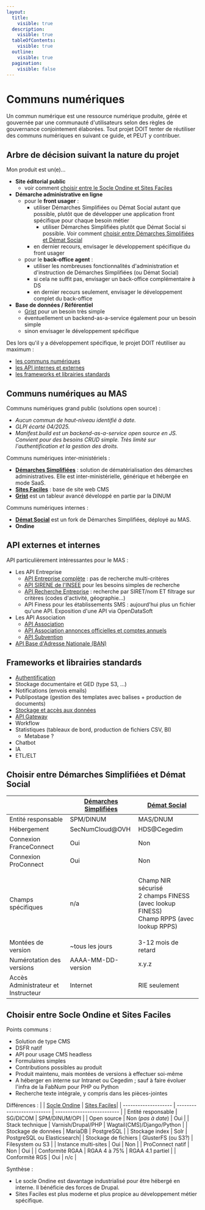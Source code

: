 ```yaml
---
layout:
  title:
    visible: true
  description:
    visible: true
  tableOfContents:
    visible: true
  outline:
    visible: true
  pagination:
    visible: false
---
```


# Communs numériques

Un commun numérique est une ressource numérique produite, gérée et gouvernée par une communauté d'utilisateurs selon des règles de gouvernance conjointement élaborées. Tout projet DOIT tenter de réutiliser des communs numériques en suivant ce guide, et PEUT y contribuer.

## Arbre de décision suivant la nature du projet
Mon produit est un(e)...
* **Site éditorial public**
  * voir comment [choisir entre le Socle Ondine et Sites Faciles](#choisir-entre-socle-ondine-et-sites-faciles)
* **Démarche administrative en ligne**
  * pour le **front usager** :
    * utiliser Démarches Simplifiées ou Démat Social autant que possible, plutôt que de développer une application front spécifique pour chaque besoin métier
      * utiliser Démarches Simplifiées plutôt que Démat Social si possible. Voir comment [choisir entre Démarches Simplifiées et Démat Social](communs-numeriques.md#choisir-entre-démarches-simplifiées-et-démat-social)
    * en dernier recours, envisager le développement spécifique du front usager
  * pour le **back-office agent** :
    * utiliser les nombreuses fonctionnalités d'administration et d'instruction de Démarches Simplifiées (ou Démat Social)
    * si cela ne suffit pas, envisager un back-office complémentaire à DS
    * en dernier recours seulement, envisager le développement complet du back-office
* **Base de données / Référentiel**
  * [Grist](https://grist.numerique.gouv.fr/) pour un besoin très simple
  * éventuellement un backend-as-a-service également pour un besoin simple
  * sinon envisager le développement spécifique

Des lors qu'il y a développement spécifique, le projet DOIT réutiliser au maximum :
- [les communs numériques](#communs-numériques-au-mas)
- [les API internes et externes](#api-externes-et-internes)
- [les frameworks et librairies standards](#frameworks-et-librairies-standards)

## Communs numériques au MAS

Communs numériques grand public (solutions open source) :
* _Aucun commun de haut-niveau identifié à date._
* _GLPI écarté 04/2025._
* _Manifest.build est un backend-as-a-service open source en JS. Convient pour des besoins CRUD simple. Très limité sur l'authentification et la gestion des droits._

Communs numériques inter-ministériels :
* [**Démarches Simplifiées**](https://doc.demarches-simplifiees.fr/) : solution de dématérialisation des démarches administratives. Elle est inter-ministérielle, générique et hébergée en mode SaaS.
* [**Sites Faciles**](https://sites-faciles.beta.numerique.gouv.fr/) : base de site web CMS
* [**Grist**](https://grist.numerique.gouv.fr/) est un tableur avancé développé en partie par la DINUM

Communs numériques internes :
* [**Démat Social**](https://demat.social.gouv.fr/) est un fork de Démarches Simplifiées, déployé au MAS.
* **Ondine**

## API externes et internes

API particulièrement intéressantes pour le MAS :
* Les API Entreprise
  * [API Entreprise complète](https://www.data.gouv.fr/fr/dataservices/api-entreprise/) : pas de recherche multi-critères
  * [API SIRENE de l'INSEE](https://portail-api.insee.fr/catalog/api/2ba0e549-5587-3ef1-9082-99cd865de66f?aq=ALL) pour les besoins simples de recherche
  * [API Recherche Entreprise](https://www.data.gouv.fr/fr/dataservices/api-recherche-dentreprises/) : recherche par SIRET/nom ET filtrage sur critères (codes d'activité, géographie...)
  * API Finess pour les établissements SMS : aujourd'hui plus un fichier qu'une API. Exposition d'une API via OpenDataSoft
* Les API Association
  * [API Association](https://www.associations.gouv.fr/les-api-et-autres-outils.html)
  * [API Association annonces officielles et comptes annuels](https://api.gouv.fr/les-api/api-annonces-comptes-annuels-associations-joafe)
  * [API Subvention](https://api.gouv.fr/les-api/api-data-subvention)
* [API Base d'Adresse Nationale (BAN)](https://www.data.gouv.fr/fr/dataservices/api-base-dadresse-nationale-ban/)

## Frameworks et librairies standards

* [Authentification](/concevoir/iam.md)
* Stockage documentaire et GED (type S3, …)
* Notifications (envois emails)
* Publipostage (gestion des templates avec balises + production de documents)
* [Stockage et accès aux données](/concevoir/data/README.md)
* [API Gateway](/concevoir/api/api-gateway.md)
* Workflow
* Statistiques (tableaux de bord, production de fichiers CSV, BI)
  * Metabase ?
* Chatbot
* IA
* ETL/ELT

## Choisir entre Démarches Simplifiées et Démat Social

|                                     | [Démarches Simplifiées](https://www.demarches-simplifiees.fr/) | [Démat Social](https://demat.social.gouv.fr/)                                                      |
| ----------------------------------- | -------------------------- | -------------------------------------------------------------------------------------------------- |
| Entité responsable                  | SPM/DINUM                  | MAS/DNUM                                                                                           |
| Hébergement                         | SecNumCloud@OVH            | HDS@Cegedim                                                                                        |
| Connexion FranceConnect             | Oui                        | Non                                                                                                |
| Connexion ProConnect                | Oui                        | Non                                                                                                |
| Champs spécifiques                  | n/a                        | <p>Champ NIR sécurisé<br>2 champs FINESS (avec lookup FINESS)<br>Champ RPPS (avec lookup RPPS)</p> |
| Montées de version                  | \~tous les jours           | 3-12 mois de retard                                                                                |
| Numérotation des versions           | AAAA-MM-DD-version         | x.y.z                                                                                              |
| Accès Administrateur et Instructeur | Internet                   | RIE seulement                                                                                      |

## Choisir entre Socle Ondine et Sites Faciles

Points communs :
- Solution de type CMS
- DSFR natif
- API pour usage CMS headless
- Formulaires simples
- Contributions possibles au produit
- Produit maintenu, mais montées de versions à effectuer soi-même
- A héberger en interne sur Intranet ou Cegedim ; sauf à faire évoluer l'infra de la FabNum pour PHP ou Python
- Recherche texte intégrale, y compris dans les pièces-jointes

Différences :
|                      | [Socle Ondine](/undefined/nos-produits/communs-numeriques/ondine.md) | [Sites Faciles](https://sites-faciles.beta.numerique.gouv.fr/)|
| -------------------- | -------------------------- | -------------------------- |
| Entité responsable   | SG/DICOM                   | SPM/DINUM/OPI              |
| Open source          | Non (_pas à date_)         | Oui                        |
| Stack technique      | Varnish/Drupal/PHP         | Wagtail(CMS)/Django/Python |
| Stockage de données  | MariaDB                    | PostgreSQL                 |
| Stockage index       | Solr                       | PostgreSQL ou Elasticsearch|
| Stockage de fichiers | GlusterFS (ou S3?)         | Filesystem ou S3           |
| Instance multi-sites | Oui                        | Non                        |
| ProConnect natif     | Non                        | Oui                        |
| Conformité RGAA      | RGAA 4 à 75%               | RGAA 4.1 partiel           |
| Conformité RGS       | Oui                        | n/c                        |

Synthèse :
- Le socle Ondine est davantage industrialisé pour être hébergé en interne. Il bénéficie des forces de Drupal.
- Sites Faciles est plus moderne et plus propice au développement métier spécifique.
